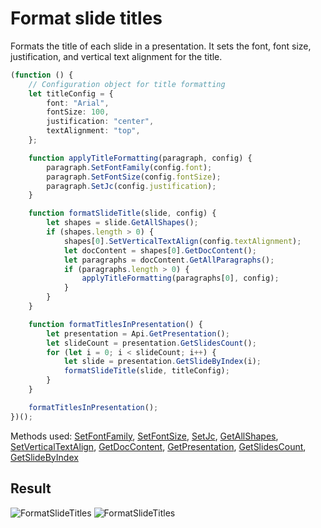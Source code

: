 # Format slide titles

Formats the title of each slide in a presentation. It sets the font, font size, justification, and vertical text alignment for the title.

```ts
(function () {
    // Configuration object for title formatting
    let titleConfig = {
        font: "Arial",
        fontSize: 100,
        justification: "center",
        textAlignment: "top",
    };

    function applyTitleFormatting(paragraph, config) {
        paragraph.SetFontFamily(config.font);
        paragraph.SetFontSize(config.fontSize);
        paragraph.SetJc(config.justification);
    }

    function formatSlideTitle(slide, config) {
        let shapes = slide.GetAllShapes();
        if (shapes.length > 0) {
            shapes[0].SetVerticalTextAlign(config.textAlignment);
            let docContent = shapes[0].GetDocContent();
            let paragraphs = docContent.GetAllParagraphs();
            if (paragraphs.length > 0) {
                applyTitleFormatting(paragraphs[0], config);
            }
        }
    }

    function formatTitlesInPresentation() {
        let presentation = Api.GetPresentation();
        let slideCount = presentation.GetSlidesCount();
        for (let i = 0; i < slideCount; i++) {
            let slide = presentation.GetSlideByIndex(i);
            formatSlideTitle(slide, titleConfig);
        }
    }

    formatTitlesInPresentation();
})();
```

Methods used: [SetFontFamily](/site/docs/office-api/usage-api/presentation-api/ApiRun/Methods/SetFontFamily.md), [SetFontSize](/site/docs/office-api/usage-api/presentation-api/ApiRun/Methods/SetFontSize.md), [SetJc](/site/docs/office-api/usage-api/presentation-api/ApiParagraph/Methods/SetJc.md), [GetAllShapes](/site/docs/office-api/usage-api/presentation-api/ApiSlide/Methods/GetAllShapes.md), [SetVerticalTextAlign](/site/docs/office-api/usage-api/presentation-api/ApiShape/Methods/SetVerticalTextAlign.md), [GetDocContent](/site/docs/office-api/usage-api/presentation-api/ApiShape/Methods/GetDocContent.md), [GetPresentation](/site/docs/office-api/usage-api/presentation-api/Api/Methods/GetPresentation.md), [GetSlidesCount](/site/docs/office-api/usage-api/presentation-api/ApiPresentation/Methods/GetSlidesCount.md), [GetSlideByIndex](/site/docs/office-api/usage-api/presentation-api/ApiPresentation/Methods/GetSlideByIndex.md)

## Result

![FormatSlideTitles](/assets/images/plugins/format-slide-titles.png#gh-light-mode-only)
![FormatSlideTitles](/assets/images/plugins/format-slide-titles.dark.png#gh-dark-mode-only)
